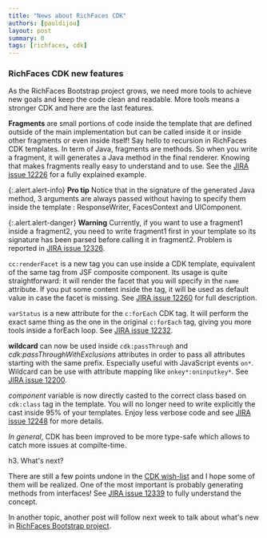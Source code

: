 ```yaml
---
title: "News about RichFaces CDK"
authors: [pauldijou]
layout: post
summary: 0
tags: [richfaces, cdk]
---
```


### RichFaces CDK new features

As the RichFaces Bootstrap project grows, we need more tools to achieve new goals and keep the code clean and readable. More tools means a stronger CDK and here are the last features.

**Fragments** are small portions of code inside the template that are defined outside of the main implementation but can be called inside it or inside other fragments or even inside itself! Say hello to recursion in RichFaces CDK templates. In term of Java, fragments are methods. So when you write a fragment, it will generates a Java method in the final renderer. Knowing that makes fragments really easy to understand and to use. See the [JIRA issue 12226](https://issues.jboss.org/browse/RF-12226) for a fully explained example.

{:.alert.alert-info}
  **Pro tip** Notice that in the signature of the generated Java method, 3 arguments are always passed without having to specify them inside the template : ResponseWriter, FacesContext and UIComponent.

{:.alert.alert-danger}
  **Warning** Currently, if you want to use a fragment1 inside a fragment2, you need to write fragment1 first in your template so its signature has been parsed before calling it in fragment2. Problem is reported in [JIRA issue 12326](https://issues.jboss.org/browse/RF-12326).

`cc:renderFacet` is a new tag you can use inside a CDK template, equivalent of the same tag from JSF composite component. Its usage is quite straightforward: it will render the facet that you will specify in the `name` attribute. If you put some content inside the tag, it will be used as default value in case the facet is missing. See [JIRA issue 12260](https://issues.jboss.org/browse/RF-12260) for full description.

`varStatus` is a new attribute for the `c:forEach` CDK tag. It will perform the exact same thing as the one in the original `c:forEach` tag, giving you more tools inside a forEach loop. See [JIRA issue 12232](https://issues.jboss.org/browse/RF-12232).

**wildcard** can now be used inside `cdk:passThrough` and *cdk:passThroughWithExclusions* attributes in order to pass all attributes starting with the same prefix. Especially useful with JavaScript events `on*`. Wildcard can be use with attribute mapping like `onkey*:oninputkey*`. See [JIRA issue 12200](https://issues.jboss.org/browse/RF-12200).

*component* variable is now directly casted to the correct class based on `cdk:class` tag in the template. You will no longer need to write explicitly the cast inside 95% of your templates. Enjoy less verbose code and see [JIRA issue 12248](https://issues.jboss.org/browse/RF-12248) for more details.

*In general*, CDK has been improved to be more type-safe which allows to catch more issues at compilte-time.

h3. What's next?

There are still a few points undone in the [CDK wish-list](https://community.jboss.org/wiki/CDKWish-List) and I hope some of them will be realized. One of the most important is probably generating methods from interfaces! See [JIRA issue 12339](https://issues.jboss.org/browse/RF-12339) to fully understand the concept.

In another topic, another post will follow next week to talk about what's new in [RichFaces Bootstrap project](http://bootstrap-richfaces.rhcloud.com).

